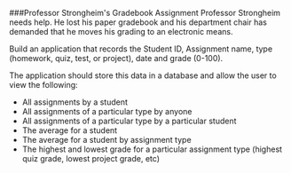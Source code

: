 <!--djw:done-->
###Professor Strongheim's Gradebook Assignment
Professor Strongheim needs help. He lost his paper gradebook and his department chair has demanded that he moves his grading to an electronic means.

Build an application that records the Student ID, Assignment name, type (homework, quiz, test, or project), date and grade (0-100).

The application should store this data in a database and allow the user to view the following:
* All assignments by a student
* All assignments of a particular type by anyone
* All assignments of a particular type by a particular student
* The average for a student
* The average for a student by assignment type
* The highest and lowest grade for a particular assignment type (highest quiz grade, lowest project grade, etc)
 